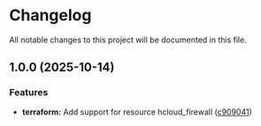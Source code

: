 # Changelog

All notable changes to this project will be documented in this file.

## 1.0.0 (2025-10-14)

### Features

* **terraform:** Add support for resource hcloud_firewall ([c909041](https://gitlab.com/terraform-child-modules-48151/terraform-hcloud-firewall/commit/c909041ef64e897ff889314b90e172b47eab6949))
